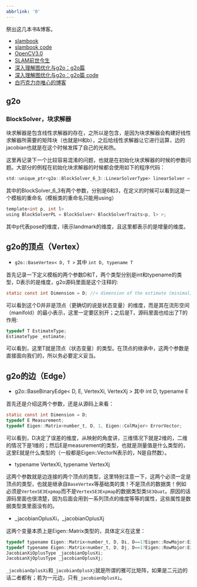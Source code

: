 ```yaml
---
abbrlink: '0'
---
```


祭出这几本书&博客。

- [slambook](https://qcloud.coding.net/u/vincentqin/p/blogResource/git/raw/master/slam/slambook14.pdf)
- [slambook code](https://github.com/gaoxiang12/slambook/tree/master/project/0.3)
- [OpenCV3.0](https://qcloud.coding.net/u/vincentqin/p/blogResource/git/raw/master/slam/OpenCV3book.pdf)
- [SLAM前世今生](https://blog.csdn.net/OnafioO/article/details/73175835)
- [深入理解图优化与g2o：g2o篇](https://www.cnblogs.com/gaoxiang12/p/5304272.html)
- [深入理解图优化与g2o：g2o篇 code](https://github.com/RainerKuemmerle/g2o )
- [白巧克力亦唯心的博客](https://me.csdn.net/heyijia0327)


## g2o

### BlockSolver，块求解器

块求解器是包含线性求解器的存在，之所以是包含，是因为块求解器会构建好线性求解器所需要的矩阵块（也就是H和b），之后给线性求解器让它进行运算，边的jacobian也就是在这个时候发挥了自己的光和热。

这里再记录下一个比较容易混淆的问题，也就是在初始化块求解器的时候的参数问题。大部分的例程在初始化块求解器的时候都会使用如下的程序代码：
``` c
std::unique_ptr<g2o::BlockSolver_6_3::LinearSolverType> linearSolver = g2o::make_unique<g2o::LinearSolverCholmod<g2o::BlockSolver_6_3::PoseMatrixType>>();  
```
其中的BlockSolver_6_3有两个参数，分别是6和3，在定义的时候可以看到这是一个模板的重命名（模板类的重命名只能用using）
``` c
template<int p, int l>  
using BlockSolverPL = BlockSolver< BlockSolverTraits<p, l> >;  
```
其中p代表pose的维度，l表示landmark的维度，且这里都表示的是增量的维度。


## g2o的顶点（Vertex）

- `g2o::BaseVertex< D, T >` 其中 `int D, typename T`

首先记录一下定义模板的两个参数D和T，两个类型分别是int和typename的类型，D表示的是维度，g2o源码里面是这个注释的:

```c
static const int Dimension = D; //< dimension of the estimate (minimal) in the manifold space
```

可以看到这个D并非是顶点（更确切的说是状态变量）的维度，而是其在流形空间（manifold）的最小表示，这里一定要区别开；之后是T，源码里面也给出了T的作用:

``` c
typedef T EstimateType;
EstimateType _estimate;
```

可以看到，这里T就是顶点（状态变量）的类型。在顶点的继承中，这两个参数是直接面向我们的，所以务必要定义妥当。

## g2o的边（Edge）

- g2o::BaseBinaryEdge< D, E, VertexXi, VertexXj > 其中 int D, typename E

首先还是介绍这两个参数，还是从源码上来看：

```c
static const int Dimension = D;
typedef E Measurement;
typedef Eigen::Matrix<number_t, D, 1, Eigen::ColMajor> ErrorVector;
```
可以看到，D决定了误差的维度，从映射的角度讲，三维情况下就是2维的，二维的情况下是1维的；然后E是measurement的类型，也就是测量值是什么类型的，这里E就是什么类型的（一般都是Eigen::VectorN表示的，N是自然数）。

- typename VertexXi, typename VertexXj

这两个参数就是边连接的两个顶点的类型，这里特别注意一下，这两个必须一定是顶点的类型，也就是继承自`BaseVertex`等基础类的类！不是顶点的数据类！例如必须是`VertexSE3Expmap`而不是`VertexSE3Expmap`的数据类型类`SE3Quat`。原因的话源码里面也很清楚，因为后面会用到一系列顶点的维度等等的属性，这些属性是数据类型类里面没有的。

- _jacobianOplusXi，_jacobianOplusXj

这两个变量本质上是Eigen::Matrix类型的，具体定义在这里：
```c
typedef typename Eigen::Matrix<number_t, D, Di, D==1?Eigen::RowMajor:Eigen::ColMajor>::AlignedMapType JacobianXiOplusType;
typedef typename Eigen::Matrix<number_t, D, Dj, D==1?Eigen::RowMajor:Eigen::ColMajor>::AlignedMapType JacobianXjOplusType;
JacobianXiOplusType _jacobianOplusXi;
JacobianXjOplusType _jacobianOplusXj;
```
`_jacobianOplusXi`和`_jacobianOplusXj`就是所谓的雅可比矩阵，如果是二元边的话二者都有；若为一元边，只有`_jacobianOplusXi`。



